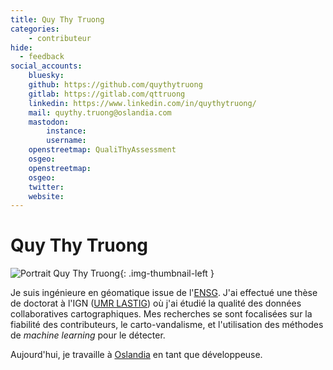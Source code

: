 ```yaml
---
title: Quy Thy Truong
categories:
    - contributeur
hide:
  - feedback
social_accounts:
    bluesky:
    github: https://github.com/quythytruong
    gitlab: https://gitlab.com/qttruong
    linkedin: https://www.linkedin.com/in/quythytruong/
    mail: quythy.truong@oslandia.com
    mastodon:
        instance:
        username:
    openstreetmap: QualiThyAssessment
    osgeo:
    openstreetmap:
    osgeo:
    twitter:
    website:
---
```


# Quy Thy Truong

<!-- --8<-- [start:author-sign-block] -->

![Portrait Quy Thy Truong](https://cdn.geotribu.fr/img/internal/contributeurs/qthy.webp "Portrait Quy Thy Truong"){: .img-thumbnail-left }

Je suis ingénieure en géomatique issue de l'[ENSG](https://ensg.eu/).
J'ai effectué une thèse de doctorat à l'IGN ([UMR LASTIG](https://www.umr-lastig.fr/)) où j'ai étudié la qualité des données collaboratives cartographiques.
Mes recherches se sont focalisées sur la fiabilité des contributeurs, le carto-vandalisme, et l'utilisation des méthodes de *machine learning* pour le détecter.

Aujourd'hui, je travaille à [Oslandia](https://oslandia.com/) en tant que développeuse.

<!-- --8<-- [end:author-sign-block] -->
